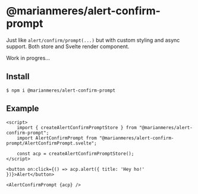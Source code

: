# @marianmeres/alert-confirm-prompt

Just like `alert/confirm/prompt(...)` but with custom styling and async support.
Both store and Svelte render component.

Work in progres...

## Install
```shell
$ npm i @marianmeres/alert-confirm-prompt
```

## Example

```sveltehtml
<script>
    import { createAlertConfirmPromptStore } from "@marianmeres/alert-confirm-prompt";
    import AlertConfirmPrompt from "@marianmeres/alert-confirm-prompt/AlertConfirmPrompt.svelte";
    
    const acp = createAlertConfirmPromptStore();
</script>

<button on:click={() => acp.alert({ title: 'Hey ho!' })}>Alert</button>

<AlertConfirmPrompt {acp} />
```
